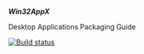 ***Win32AppX***

Desktop Applications Packaging Guide

[![Build status](https://ci.appveyor.com/api/projects/status/rprplrps1g8f51so?svg=true)](https://ci.appveyor.com/project/ridomin/win32appx)

